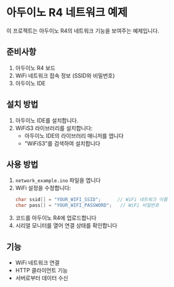 # 아두이노 R4 네트워크 예제

이 프로젝트는 아두이노 R4의 네트워크 기능을 보여주는 예제입니다.

## 준비사항

1. 아두이노 R4 보드
2. WiFi 네트워크 접속 정보 (SSID와 비밀번호)
3. 아두이노 IDE

## 설치 방법

1. 아두이노 IDE를 설치합니다.
2. WiFiS3 라이브러리를 설치합니다:
   - 아두이노 IDE의 라이브러리 매니저를 엽니다
   - "WiFiS3"를 검색하여 설치합니다

## 사용 방법

1. `network_example.ino` 파일을 엽니다
2. WiFi 설정을 수정합니다:
   ```cpp
   char ssid[] = "YOUR_WIFI_SSID";      // WiFi 네트워크 이름
   char pass[] = "YOUR_WIFI_PASSWORD";   // WiFi 비밀번호
   ```
3. 코드를 아두이노 R4에 업로드합니다
4. 시리얼 모니터를 열어 연결 상태를 확인합니다

## 기능

- WiFi 네트워크 연결
- HTTP 클라이언트 기능
- 서버로부터 데이터 수신
